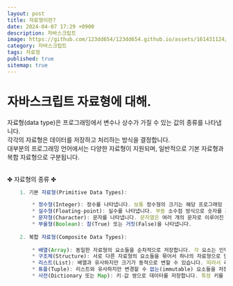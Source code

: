 ```yaml
---
layout: post
title: 자료형이란?
date: 2024-04-07 17:29 +0900
description: 자바스크립트
image: https://github.com/123dd654/123dd654.github.io/assets/161431124/e9030899-ce32-4ffc-aa3d-ae96d6a7dc42
category: 자바스크립트
tags: 자료형
published: true
sitemap: true
---
```



# 자바스크립트 자료형에 대해.<br />

자료형(data type)은 프로그래밍에서 변수나 상수가 가질 수 있는 값의 종류를 나타냅니다.<br>
각각의 자료형은 데이터를 저장하고 처리하는 방식을 결정합니다.<br>
대부분의 프로그래밍 언어에서는 다양한 자료형이 지원되며, 일반적으로 기본 자료형과 복합 자료형으로 구분됩니다.<br>
<br>

✤ 자료형의 종류 ✤
````javascript 
    1. 기본 자료형(Primitive Data Types):

        * 정수형(Integer): 정수를 나타냅니다. 보통 정수형의 크기는 해당 프로그래밍 언어나 시스템에 따라 다르지만,일반적으로 정수형은 정수 값만을 표현합니다.
        * 실수형(Floating-point): 실수를 나타냅니다. 부동 소수점 방식으로 숫자를 저장하여 실수 값을 표현합니다.
        * 문자형(Character): 문자를 나타냅니다. 문자열은 여러 개의 문자로 이루어진 복합 자료형이며, 문자 자체를 나타내는 것은 문자형 자료형입니다.
        * 부울형(Boolean): 참(True) 또는 거짓(False)을 나타냅니다.
    
    2. 복합 자료형(Composite Data Types):
    
        * 배열(Array): 동일한 자료형의 요소들을 순차적으로 저장합니다. 각 요소는 인덱스를 통해 접근할 수 있습니다.
        * 구조체(Structure): 서로 다른 자료형의 요소들을 묶어서 하나의 자료형으로 만듭니다. 각 요소는 이름을 통해 접근할 수 있습니다.
        * 리스트(List): 배열과 유사하지만 크기가 동적으로 변할 수 있습니다. 따라서 리스트의 크기를 미리 지정할 필요가 없습니다.
        * 튜플(Tuple): 리스트와 유사하지만 변경할 수 없는(immutable) 요소들을 저장합니다.
        * 사전(Dictionary 또는 Map): 키-값 쌍으로 데이터를 저장합니다. 특정 키를 이용하여 값을 검색하거나 수정할 수 있습니다.
````